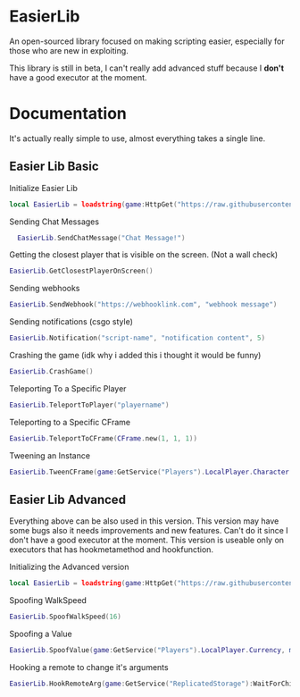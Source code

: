 # EasierLib
An open-sourced library focused on making scripting easier, especially for those who are new in exploiting.

This library is still in beta, I can't really add advanced stuff because I **don't** have a good executor at the moment.

# Documentation
It's actually really simple to use, almost everything takes a single line.

## Easier Lib Basic

Initialize Easier Lib
```lua
local EasierLib = loadstring(game:HttpGet("https://raw.githubusercontent.com/laeraz/EasierLib/refs/heads/main/EasierLibBasic.lua"))()
```

Sending Chat Messages
```lua
  EasierLib.SendChatMessage("Chat Message!")
```

Getting the closest player that is visible on the screen. (Not a wall check)
```lua
EasierLib.GetClosestPlayerOnScreen()
```

Sending webhooks 
```lua
EasierLib.SendWebhook("https://webhooklink.com", "webhook message")
```

Sending notifications (csgo style)
```lua
EasierLib.Notification("script-name", "notification content", 5)
```

Crashing the game (idk why i added this i thought it would be funny)
```lua
EasierLib.CrashGame()
```

Teleporting To a Specific Player
```lua
EasierLib.TeleportToPlayer("playername")
```

Teleporting to a Specific CFrame
```lua
EasierLib.TeleportToCFrame(CFrame.new(1, 1, 1))
```

Tweening an Instance
```lua
EasierLib.TweenCFrame(game:GetService("Players").LocalPlayer.Character.HumanoidRootPart, CFrame.new(1, 1, 1), 5)
```

## Easier Lib Advanced
Everything above can be also used in this version.
This version may have some bugs also it needs improvements and new features. Can't do it since I don't have a good executor at the moment.
This version is useable only on executors that has hookmetamethod and hookfunction.

Initializing the Advanced version
```lua
local EasierLib = loadstring(game:HttpGet("https://raw.githubusercontent.com/laeraz/EasierLib/refs/heads/main/EasierLibBetter.lua"))()
```

Spoofing WalkSpeed
```lua
EasierLib.SpoofWalkSpeed(16)
```

Spoofing a Value
```lua
EasierLib.SpoofValue(game:GetService("Players").LocalPlayer.Currency, math.huge)
```

Hooking a remote to change it's arguments
```lua
EasierLib.HookRemoteArg(game:GetService("ReplicatedStorage"):WaitForChild("Events"):WaitForChild("Event1"), 1, "hooked")
```
